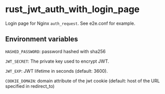 # rust_jwt_auth_with_login_page

Login page for Nginx `auth_request`. See e2e.conf for example.

## Environment variables

`HASHED_PASSWORD`: password hashed with sha256

`JWT_SECRET`: The private key used to encrypt JWT.

`JWT_EXP`: JWT lifetime in seconds (default: 3600).

`COOKIE_DOMAIN`: domain attribute of the jwt cookie (default: host of the URL specified in redirect_to)
